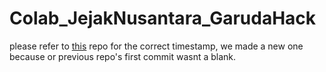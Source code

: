 # Colab_JejakNusantara_GarudaHack

please refer to [this](https://github.com/CuPid168/Colab_GarudaHack) repo for the correct timestamp, we made a new one because or previous repo's first commit wasnt a blank.
